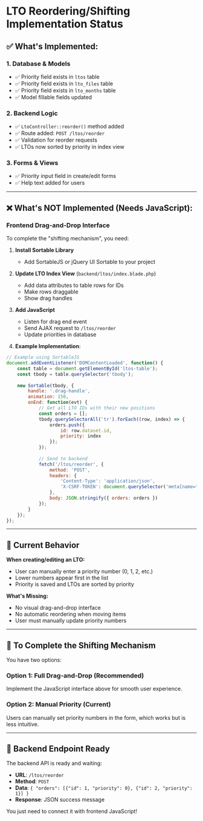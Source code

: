 # LTO Reordering/Shifting Implementation Status

## ✅ What's Implemented:

### 1. Database & Models
- ✅ Priority field exists in `ltos` table
- ✅ Priority field exists in `lto_files` table  
- ✅ Priority field exists in `lto_months` table
- ✅ Model fillable fields updated

### 2. Backend Logic
- ✅ `LtoController::reorder()` method added
- ✅ Route added: `POST /ltos/reorder`
- ✅ Validation for reorder requests
- ✅ LTOs now sorted by priority in index view

### 3. Forms & Views
- ✅ Priority input field in create/edit forms
- ✅ Help text added for users

---

## ❌ What's NOT Implemented (Needs JavaScript):

### Frontend Drag-and-Drop Interface
To complete the "shifting mechanism", you need:

1. **Install Sortable Library**
   - Add SortableJS or jQuery UI Sortable to your project

2. **Update LTO Index View** (`backend/ltos/index.blade.php`)
   - Add data attributes to table rows for IDs
   - Make rows draggable
   - Show drag handles

3. **Add JavaScript**
   - Listen for drag end event
   - Send AJAX request to `/ltos/reorder`
   - Update priorities in database

4. **Example Implementation**:
```javascript
// Example using SortableJS
document.addEventListener('DOMContentLoaded', function() {
    const table = document.getElementById('ltos-table');
    const tbody = table.querySelector('tbody');
    
    new Sortable(tbody, {
        handle: '.drag-handle',
        animation: 150,
        onEnd: function(evt) {
            // Get all LTO IDs with their new positions
            const orders = [];
            tbody.querySelectorAll('tr').forEach((row, index) => {
                orders.push({
                    id: row.dataset.id,
                    priority: index
                });
            });
            
            // Send to backend
            fetch('/ltos/reorder', {
                method: 'POST',
                headers: {
                    'Content-Type': 'application/json',
                    'X-CSRF-TOKEN': document.querySelector('meta[name="csrf-token"]').content
                },
                body: JSON.stringify({ orders: orders })
            });
        }
    });
});
```

---

## 📝 Current Behavior

**When creating/editing an LTO:**
- User can manually enter a priority number (0, 1, 2, etc.)
- Lower numbers appear first in the list
- Priority is saved and LTOs are sorted by priority

**What's Missing:**
- No visual drag-and-drop interface
- No automatic reordering when moving items
- User must manually update priority numbers

---

## 🎯 To Complete the Shifting Mechanism

You have two options:

### Option 1: Full Drag-and-Drop (Recommended)
Implement the JavaScript interface above for smooth user experience.

### Option 2: Manual Priority (Current)
Users can manually set priority numbers in the form, which works but is less intuitive.

---

## 🔗 Backend Endpoint Ready

The backend API is ready and waiting:
- **URL**: `/ltos/reorder`
- **Method**: `POST`
- **Data**: `{ "orders": [{"id": 1, "priority": 0}, {"id": 2, "priority": 1}] }`
- **Response**: JSON success message

You just need to connect it with frontend JavaScript!

